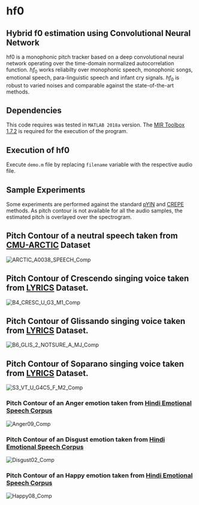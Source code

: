 # hf0
## Hybrid f0 estimation using Convolutional Neural Network

hf0 is a monophonic pitch tracker based on a deep convolutional neural network operating over the time-domain normalized autocorrelation function. $hf_0$ works reliabilty over monophonic speech, monophonic songs, emotional speech, para-linguistic speech and infant cry signals. $hf_0$ is robust to varied noises and comparable against the state-of-the-art methods. 

## Dependencies

This code requires was tested in `MATLAB 2018a` version. The [MIR Toolbox 1.7.2](https://www.jyu.fi/hytk/fi/laitokset/mutku/en/research/materials/mirtoolbox) is required for the execution of the program.

## Execution of hf0
Execute `demo.m` file by replacing `filename` variable with the respective audio file.

## Sample Experiments
Some experiments are performed against the standard [pYIN](https://ieeexplore.ieee.org/document/6853678) and [CREPE](https://arxiv.org/abs/1802.06182) methods. As pitch contour is not available for all the audio samples, the estimated pitch is overlayed over the spectrogram.


## Pitch Contour of a neutral speech taken from [CMU-ARCTIC](http://www.festvox.org/cmu_arctic/) Dataset
![ARCTIC_A0038_SPEECH_Comp](https://user-images.githubusercontent.com/14876105/56469395-03313680-6457-11e9-9945-ee9ea78e344d.jpg)
## Pitch Contour of Crescendo singing voice taken from [LYRICS](http://tcts.fpms.ac.be/publications/papers/2013/icassp2013_obtdndatd.pdf) Dataset.
![B4_CRESC_U_G3_M1_Comp](https://user-images.githubusercontent.com/14876105/56469396-03c9cd00-6457-11e9-8909-7f86c4a113f7.jpg)
## Pitch Contour of Glissando singing voice taken from [LYRICS](http://tcts.fpms.ac.be/publications/papers/2013/icassp2013_obtdndatd.pdf) Dataset.
![B6_GLIS_2_NOTSURE_A_MJ_Comp](https://user-images.githubusercontent.com/14876105/56469398-03c9cd00-6457-11e9-855c-4ab84c0b32ea.jpg)
## Pitch Contour of Soparano singing voice taken from [LYRICS](http://tcts.fpms.ac.be/publications/papers/2013/icassp2013_obtdndatd.pdf) Dataset.
![S3_VT_U_G4C5_F_M2_Comp](https://user-images.githubusercontent.com/14876105/56469401-04626380-6457-11e9-9ec9-6ec66dcc52e7.jpg)
### Pitch Contour of an Anger emotion taken from [Hindi Emotional Speech Corpus](https://ieeexplore.ieee.org/document/5738540)
![Anger09_Comp](https://user-images.githubusercontent.com/14876105/56469394-03313680-6457-11e9-81c0-e52b4094c573.jpg)
### Pitch Contour of an Disgust emotion taken from [Hindi Emotional Speech Corpus](https://ieeexplore.ieee.org/document/5738540)
![Disgust02_Comp](https://user-images.githubusercontent.com/14876105/56469399-04626380-6457-11e9-9a67-6fc556bafc4a.jpg)
### Pitch Contour of an Happy emotion taken from [Hindi Emotional Speech Corpus](https://ieeexplore.ieee.org/document/5738540)
![Happy08_Comp](https://user-images.githubusercontent.com/14876105/56469400-04626380-6457-11e9-8113-4b0fc5ea2180.jpg)

